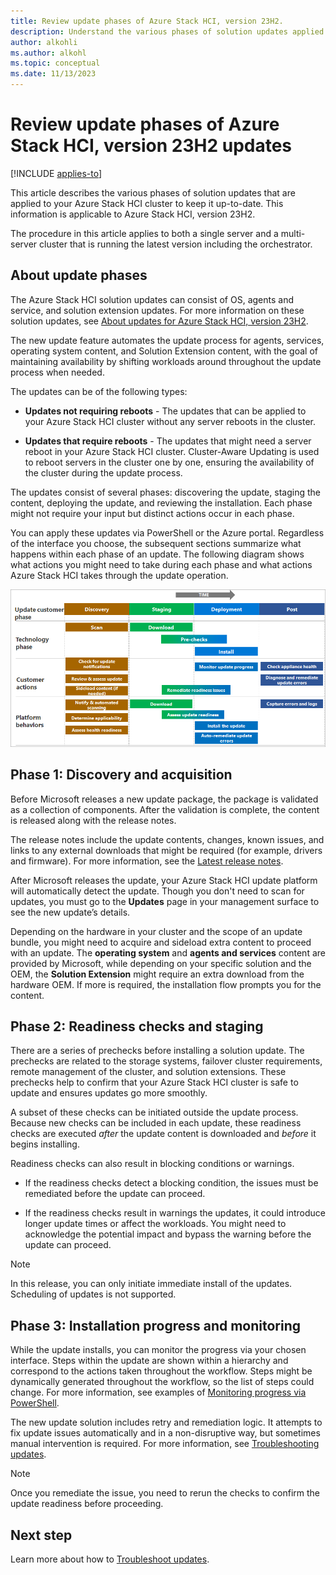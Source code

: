 ```yaml
---
title: Review update phases of Azure Stack HCI, version 23H2.
description: Understand the various phases of solution updates applied to Azure Stack HCI, version 23H2.
author: alkohli
ms.author: alkohl
ms.topic: conceptual
ms.date: 11/13/2023
---
```


# Review update phases of Azure Stack HCI, version 23H2 updates

[!INCLUDE [applies-to](../../includes/hci-applies-to-23h2.md)]

This article describes the various phases of solution updates that are applied to your Azure Stack HCI cluster to keep it up-to-date. This information is applicable to Azure Stack HCI, version 23H2.

The procedure in this article applies to both a single server and a multi-server cluster that is running the latest version including the orchestrator.

## About update phases

The Azure Stack HCI solution updates can consist of OS, agents and service, and solution extension updates. For more information on these solution updates, see [About updates for Azure Stack HCI, version 23H2](whats-the-lifecycle-manager-23h2.md).

The new update feature automates the update process for agents, services, operating system content, and Solution Extension content, with the goal of maintaining availability by shifting workloads around throughout the update process when needed.

The updates can be of the following types:

- **Updates not requiring reboots** - The updates that can be applied to your Azure Stack HCI cluster without any server reboots in the cluster.

- **Updates that require reboots** - The updates that might need a server reboot in your Azure Stack HCI cluster. Cluster-Aware Updating is used to reboot servers in the cluster one by one, ensuring the availability of the cluster during the update process.

The updates consist of several phases: discovering the update, staging the content, deploying the update, and reviewing the installation. Each phase might not require your input but distinct actions occur in each phase.

You can apply these updates via PowerShell or the Azure portal. Regardless of the interface you choose, the subsequent sections summarize what happens within each phase of an update. The following diagram shows what actions you might need to take during each phase and what actions Azure Stack HCI takes through the update operation.

![A screenshot indicating the various phases of an update with actions you need to perform in each phase.](../update/media/updates/updates-phases-actions-23h2.png)

## Phase 1: Discovery and acquisition

Before Microsoft releases a new update package, the package is validated as a collection of components. After the validation is complete, the content is released along with the release notes.

The release notes include the update contents, changes, known issues, and links to any external downloads that might be required (for example, drivers and firmware). For more information, see the [Latest release notes](../known-issues-23h2.md).

After Microsoft releases the update, your Azure Stack HCI update platform will automatically detect the update. Though you don't need to scan for updates, you must go to the **Updates** page in your management surface to see the new update’s details.

Depending on the hardware in your cluster and the scope of an update bundle, you might need to acquire and sideload extra content to proceed with an update. The **operating system** and **agents and services** content are provided by Microsoft, while depending on your specific solution and the OEM, the **Solution Extension** might require an extra download from the hardware OEM. If more is required, the installation flow prompts you for the content.

## Phase 2: Readiness checks and staging

There are a series of prechecks before installing a solution update. The prechecks are related to the storage systems, failover cluster requirements, remote management of the cluster, and solution extensions. These prechecks help to confirm that your Azure Stack HCI cluster is safe to update and ensures updates go more smoothly.

A subset of these checks can be initiated outside the update process. Because new checks can be included in each update, these readiness checks are executed *after* the update content is downloaded and *before* it begins installing.

Readiness checks can also result in blocking conditions or warnings.

- If the readiness checks detect a blocking condition, the issues must be remediated before the update can proceed.

- If the readiness checks result in warnings the updates, it could introduce longer update times or affect the workloads. You might need to acknowledge the potential impact and bypass the warning before the update can proceed.

> [!NOTE]
> In this release, you can only initiate immediate install of the updates. Scheduling of updates is not supported.

## Phase 3: Installation progress and monitoring

While the update installs, you can monitor the progress via your chosen interface. Steps within the update are shown within a hierarchy and correspond to the actions taken throughout the workflow. Steps might be dynamically generated throughout the workflow, so the list of steps could change. For more information, see examples of [Monitoring progress via PowerShell](../update/update-via-powershell-23h2.md).

 The new update solution includes retry and remediation logic. It attempts to fix update issues automatically and in a non-disruptive way, but sometimes manual intervention is required. For more information, see [Troubleshooting updates](update-troubleshooting-23h2.md).

> [!NOTE]
> Once you remediate the issue, you need to rerun the checks to confirm the update readiness before proceeding.

## Next step

Learn more about how to [Troubleshoot updates](./update-troubleshooting-23h2.md).
